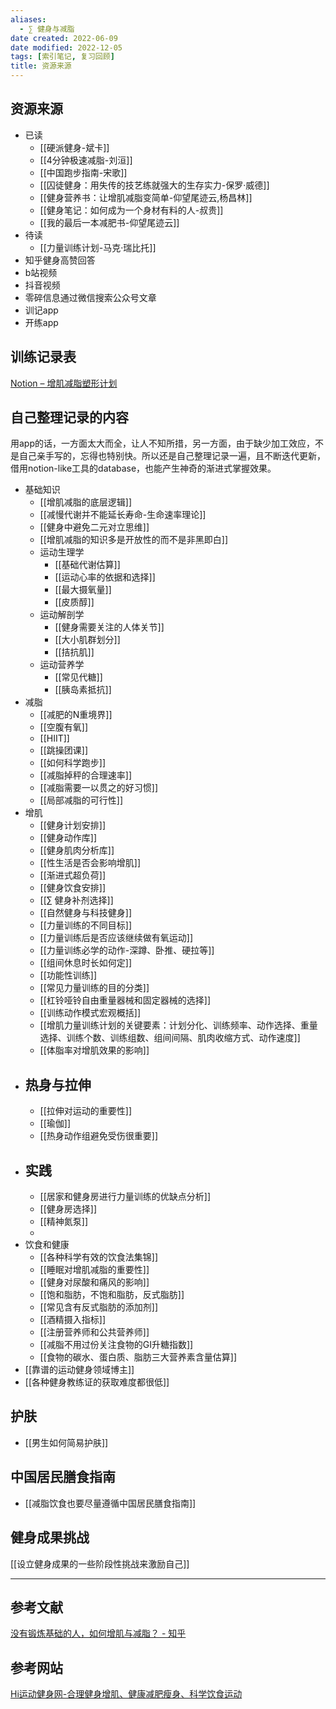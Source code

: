 ```yaml
---
aliases:
  - ∑ 健身与减脂
date created: 2022-06-09
date modified: 2022-12-05
tags: [索引笔记, 复习回顾]
title: 资源来源
---
```


## 资源来源

- 已读
	- [[硬派健身-斌卡]]
	- [[4分钟极速减脂-刘洹]]
	- [[中国跑步指南-宋歌]]
	- [[囚徒健身：用失传的技艺练就强大的生存实力-保罗·威德]]
	- [[健身营养书：让增肌减脂变简单-仰望尾迹云,杨昌林]]
	- [[健身笔记：如何成为一个身材有料的人-叔贵]]
	- [[我的最后一本减肥书-仰望尾迹云]]
- 待读
	- [[力量训练计划-马克·瑞比托]]
- 知乎健身高赞回答
- b站视频
- 抖音视频
- 零碎信息通过微信搜索公众号文章
- 训记app
- 开练app

## 训练记录表

[Notion – 增肌减脂塑形计划](https://www.notion.so/oldwinter/d25c765455e640dda01de833db0d2c38)

## 自己整理记录的内容

用app的话，一方面太大而全，让人不知所措，另一方面，由于缺少加工效应，不是自己亲手写的，忘得也特别快。所以还是自己整理记录一遍，且不断迭代更新，借用notion-like工具的database，也能产生神奇的渐进式掌握效果。

- 基础知识
	- [[增肌减脂的底层逻辑]]
	- [[减慢代谢并不能延长寿命-生命速率理论]]
	- [[健身中避免二元对立思维]]
	- [[增肌减脂的知识多是开放性的而不是非黑即白]]
	- 运动生理学
		- [[基础代谢估算]]
		- [[运动心率的依据和选择]]
		- [[最大摄氧量]]
		- [[皮质醇]]
	- 运动解剖学
		- [[健身需要关注的人体关节]]
		- [[大小肌群划分]]
		- [[拮抗肌]]
	- 运动营养学
		- [[常见代糖]]
		- [[胰岛素抵抗]]
- 减脂
	- [[减肥的N重境界]]
	- [[空腹有氧]]
	- [[HIIT]]
	- [[跳操团课]]
	- [[如何科学跑步]]
	- [[减脂掉秤的合理速率]]
	- [[减脂需要一以贯之的好习惯]]
	- [[局部减脂的可行性]]
- 增肌
	- [[健身计划安排]]
	- [[健身动作库]]
	- [[健身肌肉分析库]]
	- [[性生活是否会影响增肌]]
	- [[渐进式超负荷]]
	- [[健身饮食安排]]
	- [[∑ 健身补剂选择]]
	- [[自然健身与科技健身]]
	- [[力量训练的不同目标]]
	- [[力量训练后是否应该继续做有氧运动]]
	- [[力量训练必学的动作-深蹲、卧推、硬拉等]]
	- [[组间休息时长如何定]]
	- [[功能性训练]]
	- [[常见力量训练的目的分类]]
	- [[杠铃哑铃自由重量器械和固定器械的选择]]
	- [[训练动作模式宏观概括]]
	- [[增肌力量训练计划的关键要素：计划分化、训练频率、动作选择、重量选择、训练个数、训练组数、组间间隔、肌肉收缩方式、动作速度]]
	- [[体脂率对增肌效果的影响]]
- 热身与拉伸
	- 
	- [[拉伸对运动的重要性]]
	- [[瑜伽]]
	- [[热身动作组避免受伤很重要]]
- 实践
	- 
	- [[居家和健身房进行力量训练的优缺点分析]]
	- [[健身房选择]]
	- [[精神氮泵]]
	- 
- 饮食和健康
	- [[各种科学有效的饮食法集锦]]
	- [[睡眠对增肌减脂的重要性]]
	- [[健身对尿酸和痛风的影响]]
	- [[饱和脂肪，不饱和脂肪，反式脂肪]]
	- [[常见含有反式脂肪的添加剂]]
	- [[酒精摄入指标]]
	- [[注册营养师和公共营养师]]
	- [[减脂不用过份关注食物的GI升糖指数]]
	- [[食物的碳水、蛋白质、脂肪三大营养素含量估算]]
- [[靠谱的运动健身领域博主]]
- [[各种健身教练证的获取难度都很低]]

## 护肤

- [[男生如何简易护肤]]

## 中国居民膳食指南

- [[减脂饮食也要尽量遵循中国居民膳食指南]]

## 健身成果挑战

[[设立健身成果的一些阶段性挑战来激励自己]]

---


## 参考文献

[没有锻炼基础的人，如何增肌与减脂？ - 知乎](https://www.zhihu.com/question/20687290/answer/15853608?utm_campaign=&utm_medium=social&utm_oi=627815471005831168&utm_psn=1554629693437075456&utm_source=cn.ticktick.task)

## 参考网站

[Hi运动健身网-合理健身增肌、健康减肥瘦身、科学饮食运动](https://www.hiyd.com)
